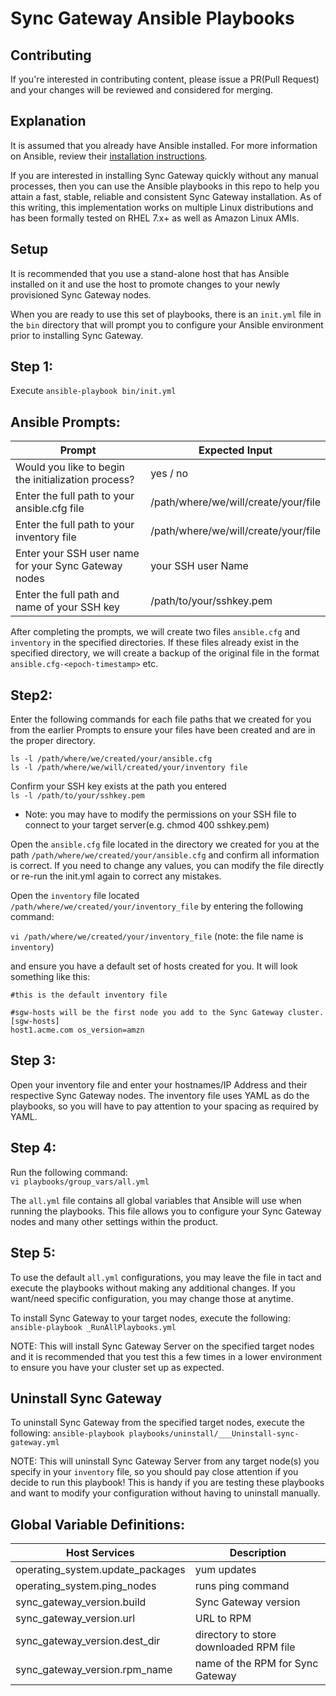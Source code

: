 # Sync Gateway Ansible Playbooks

## Contributing

If you're interested in contributing content, please issue a PR(Pull Request) and your changes will be reviewed and considered for merging.

## Explanation

It is assumed that you already have Ansible installed. For more information on Ansible, review their [installation instructions](https://docs.ansible.com/ansible/latest/installation_guide/intro_installation.html).

If you are interested in installing Sync Gateway quickly without any manual processes, then you can use the Ansible playbooks in this repo to help you attain a fast, stable, reliable and consistent Sync Gateway installation. As of this writing, this implementation works on multiple Linux distributions and has been formally tested on RHEL 7.x+ as well as Amazon Linux AMIs.

## Setup
It is recommended that you use a stand-alone host that has Ansible installed on it and use the host to promote changes to your newly provisioned Sync Gateway nodes.

When you are ready to use this set of playbooks, there is an ```init.yml``` file in the ```bin``` directory that will prompt you to configure your Ansible environment prior to installing Sync Gateway.

## Step 1:
Execute ```ansible-playbook bin/init.yml```

## Ansible Prompts:
  Prompt                | Expected Input
  ----------------------------|-----------------------------
  Would you like to begin the initialization process?         | yes / no
  Enter the full path to your ansible.cfg file | /path/where/we/will/create/your/file
  Enter the full path to your inventory file  | /path/where/we/will/create/your/file
  Enter your SSH user name for your Sync Gateway nodes  | your SSH user Name
  Enter the full path and name of your SSH key | /path/to/your/sshkey.pem

After completing the prompts, we will create two files ```ansible.cfg``` and ```inventory``` in the specified directories. If these files already exist in the specified directory, we will create a backup of the original file in the format ```ansible.cfg-<epoch-timestamp>``` etc.



## Step2:
Enter the following commands for each file paths that we created for you from the earlier Prompts to ensure your files have been created and are in the proper directory.

```ls -l /path/where/we/created/your/ansible.cfg```<br>
```ls -l /path/where/we/will/created/your/inventory file ```

Confirm your SSH key exists at the path you entered<br>
```ls -l /path/to/your/sshkey.pem```<br>
* Note: you may have to modify the permissions on your SSH file to connect to your target server(e.g. chmod 400 sshkey.pem)


Open the ```ansible.cfg``` file located in the directory we created for you at the path ```/path/where/we/created/your/ansible.cfg``` and confirm all information is correct. If you need to change any values, you can modify the file directly or re-run the init.yml again to correct any mistakes.

Open the ```inventory``` file located ```/path/where/we/created/your/inventory_file```
by entering the following command:

```vi /path/where/we/created/your/inventory_file``` (note: the file name is ```inventory```)

and ensure you have a default set of hosts created for you. It will look something like this:
```
#this is the default inventory file

#sgw-hosts will be the first node you add to the Sync Gateway cluster.
[sgw-hosts]
host1.acme.com os_version=amzn

```

## Step 3:
Open your inventory file and enter your hostnames/IP Address and their respective Sync Gateway nodes. The inventory file uses YAML as do the playbooks, so you will have to pay attention to your spacing as required by YAML.


## Step 4:
Run the following command:<br>
```vi playbooks/group_vars/all.yml```

The ```all.yml``` file contains all global variables that Ansible will use when running the playbooks. This file allows you to configure your Sync Gateway nodes and many other settings within the product.

## Step 5:
To use the default ```all.yml``` configurations, you may leave the file in tact and execute the playbooks without making any additional changes. If you want/need specific configuration, you may change those at anytime.

To install Sync Gateway to your target nodes, execute the following:<br>
```ansible-playbook _RunAllPlaybooks.yml```

NOTE: This will install Sync Gateway Server on the specified target nodes and it is recommended that you test this a few times in a lower environment to ensure you have your cluster set up as expected.

## Uninstall Sync Gateway
To uninstall Sync Gateway from the specified target nodes, execute the following: ```ansible-playbook playbooks/uninstall/___Uninstall-sync-gateway.yml```

NOTE: This will uninstall Sync Gateway Server from any target node(s) you specify in your ```inventory``` file, so you should pay close attention if you decide to run this playbook! This is handy if you are testing these playbooks and want to modify your configuration without having to uninstall manually.

## Global Variable Definitions:
Host Services                | Description
----------------------------|-----------------------------
operating_system.update_packages        | yum updates
operating_system.ping_nodes | runs ping command
sync_gateway_version.build  | Sync Gateway version
sync_gateway_version.url  |  URL to RPM
sync_gateway_version.dest_dir  | directory to store downloaded RPM file  
sync_gateway_version.rpm_name  | name of the RPM for Sync Gateway
